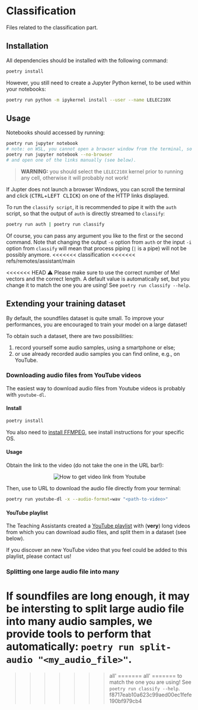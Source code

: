 # Classification

Files related to the classification part.

## Installation

All dependencies should be installed with the following command:

```bash
poetry install
```

However, you still need to create a Jupyter Python kernel, to be used
within your notebooks:

```bash
poetry run python -m ipykernel install --user --name LELEC210X
```

## Usage

Notebooks should accessed by running:

```bash
poetry run jupyter notebook
# note: on WSL, you cannot open a browser window from the terminal, so run instead
poetry run jupyter notebook --no-browser
# and open one of the links manually (see below).
```

> **WARNING:** you should select the `LELEC210X` kernel prior to running any cell,
> otherwise it will probably not work!

If Jupter does not launch a browser Windows, you can scroll the terminal
and click (<kbd>CTRL</kbd>+<kbd>LEFT CLICK</kbd>) on one of the HTTP links displayed.

To run the `classify script`, it is recommended to pipe it with the `auth` script, so that the output of `auth` is
directly streamed to `classify`:

```bash
poetry run auth | poetry run classify
```

Of course, you can pass any argument you like to the first or the second command.
Note that changing the output `-o` option from `auth` or the input `-i` option from `classify`
will mean that process piping (`|` is a pipe) will not be possibly anymore.
<<<<<<< classification
<<<<<<< refs/remotes/assistant/main

<<<<<<< HEAD
:warning: Please make sure to use the correct number of Mel vectors and the correct length. A default value is automatically set, but you change it
to match the one you are using! See `poetry run classify --help`.

## Extending your training dataset

By default, the soundfiles dataset is quite small. To improve your performances,
you are encouraged to train your model on a large dataset!

To obtain such a dataset, there are two possibilities:

1. record yourself some audio samples, using a smartphone or else;
2. or use already recorded audio samples you can find online, e.g., on YouTube.

### Downloading audio files from YouTube videos

The easiest way to download audio files from Youtube videos is probably with
`youtube-dl`.

#### Install

```bash
poetry install
```

You also need to [install FFMPEG](https://ffmpeg.org/download.html),
see install instructions for your specific OS.

#### Usage

Obtain the link to the video (do not take the one in the URL bar!):

<div align="center">
<img src="https://github.com/LELEC210X/LELEC210X/assets/27275099/a561bf41-98fe-41b3-9844-cd33470c517b" alt="How to get video link from Youtube">
</div>

Then, use to URL to download the audio file directly from your terminal:

```bash
poetry run youtube-dl -x --audio-format=wav "<path-to-video>"
```

#### YouTube playlist

The Teaching Assistants created a
[YouTube playlist](https://youtube.com/playlist?list=PLK2PsMuicSN8Y7ovsXjypFADW5EeGVn36&si=SKMsifoMk8CKnWet)
with (**very**) long videos from which you can download audio files,
and split them in a dataset (see below).

If you discover an new YouTube video that you feel could be added to this playlist,
please contact us!

### Splitting one large audio file into many

If soundfiles are long enough, it may be intersting to split large audio file into many audio samples,
we provide tools to perform that automatically: `poetry run split-audio "<my_audio_file>"`.
=======
>>>>>>> all'
=======
>>>>>>> all'
=======
to match the one you are using! See `poetry run classify --help`.
>>>>>>> f8717eab10a623c99aed00ec1fefe190bf979cb4
